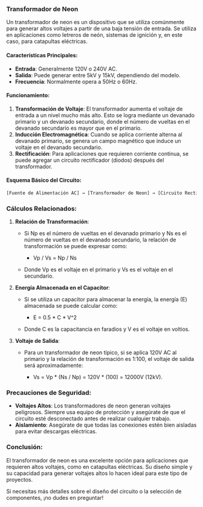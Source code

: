 ### Transformador de Neon

Un transformador de neon es un dispositivo que se utiliza comúnmente para generar altos voltajes a partir de una baja tensión de entrada. Se utiliza en aplicaciones como letreros de neón, sistemas de ignición y, en este caso, para catapultas eléctricas.

#### **Características Principales:**

- **Entrada**: Generalmente 120V o 240V AC.
- **Salida**: Puede generar entre 5kV y 15kV, dependiendo del modelo.
- **Frecuencia**: Normalmente opera a 50Hz o 60Hz.

#### **Funcionamiento:**

1. **Transformación de Voltaje**: El transformador aumenta el voltaje de entrada a un nivel mucho más alto. Esto se logra mediante un devanado primario y un devanado secundario, donde el número de vueltas en el devanado secundario es mayor que en el primario.
2. **Inducción Electromagnética**: Cuando se aplica corriente alterna al devanado primario, se genera un campo magnético que induce un voltaje en el devanado secundario.
3. **Rectificación**: Para aplicaciones que requieren corriente continua, se puede agregar un circuito rectificador (diodos) después del transformador.

#### **Esquema Básico del Circuito:**
```txt
[Fuente de Alimentación AC] → [Transformador de Neon] → [Circuito Rectificador (opcional)] → [Carga]
```
### **Cálculos Relacionados:**

1. **Relación de Transformación**:
    
    - Si Np es el número de vueltas en el devanado primario y Ns es el número de vueltas en el devanado secundario, la relación de transformación se puede expresar como:
        
        - Vp / Vs = Np / Ns
        
    - Donde Vp es el voltaje en el primario y Vs es el voltaje en el secundario.
    
2. **Energía Almacenada en el Capacitor**:
    
    - Si se utiliza un capacitor para almacenar la energía, la energía (E) almacenada se puede calcular como:
        
        - E = 0.5 * C * V^2
        
    - Donde C es la capacitancia en faradios y V es el voltaje en voltios.
    
3. **Voltaje de Salida**:
    
    - Para un transformador de neon típico, si se aplica 120V AC al primario y la relación de transformación es 1:100, el voltaje de salida será aproximadamente:
        
        - Vs = Vp * (Ns / Np) = 120V * (100) = 12000V (12kV).


### **Precauciones de Seguridad:**

- **Voltajes Altos**: Los transformadores de neon generan voltajes peligrosos. Siempre usa equipo de protección y asegúrate de que el circuito esté desconectado antes de realizar cualquier trabajo.
- **Aislamiento**: Asegúrate de que todas las conexiones estén bien aisladas para evitar descargas eléctricas.

### **Conclusión:**

El transformador de neon es una excelente opción para aplicaciones que requieren altos voltajes, como en catapultas eléctricas. Su diseño simple y su capacidad para generar voltajes altos lo hacen ideal para este tipo de proyectos.

Si necesitas más detalles sobre el diseño del circuito o la selección de componentes, ¡no dudes en preguntar!





